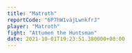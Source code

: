 ```yaml
---
title: "Matroth"
reportCode: "6P7hW1vajLwnkfrJ"
player: "Matroth"
fight: "Attumen the Huntsman"
date: 2021-10-01T19:23:51.380000+00:00
---
```

